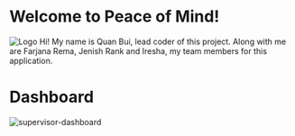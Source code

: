 ﻿# Welcome to Peace of Mind!
![Logo](https://i.imgur.com/dxqQwa3.png)
Hi! My name is Quan Bui, lead coder of this project. Along with me are Farjana Rema, Jenish Rank and Iresha, my team members for this application.


# Dashboard

![supervisor-dashboard](https://i.imgur.com/a86193O.png)
